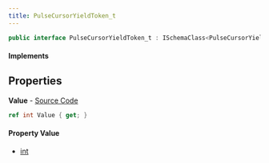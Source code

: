 ```yaml
---
title: PulseCursorYieldToken_t
---
```


```csharp
public interface PulseCursorYieldToken_t : ISchemaClass<PulseCursorYieldToken_t>, ISchemaField, ISchemaClass, INativeHandle
```

#### Implements

## Properties

**Value** - [Source Code](https://github.com/swiftly-solution/swiftlys2/blob/master/managed/src/SwiftlyS2.Generated/Schemas/Interfaces/PulseCursorYieldToken_t.cs#L16)

```csharp
ref int Value { get; }
```

#### Property Value

- [int](https://learn.microsoft.com/dotnet/api/system.int32)


